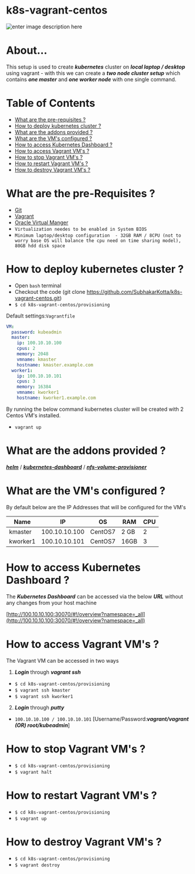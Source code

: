 # k8s-vagrant-centos
![enter image description here](https://lh3.googleusercontent.com/u-UVCZJHQiRnsgebzsHX6igGyEBSrwCCqwM9wSgchqnygIIJRtwkYFMaVmWVJdQ4kHKDWMLnQ0QkiQ)

# About...

This setup is used to create ***kubernetes*** cluster on  ***local laptop / desktop*** using vagrant - with this we can create a ***two node cluster setup*** which contains ***one master*** and ***one worker node*** with one single command.


# Table of Contents

* [What are the pre-requisites ?](#pre-requisites)
* [How to deploy kubernetes cluster ?](#deploy)
* [What are the addons provided ?](#addons)
* [What are the VM's configured ?](#configuration)
* [How to access Kubernetes Dashboard ?](#dashboard)
* [How to access Vagrant VM's ?](#access)
* [How to stop Vagrant VM's ?](#stop)
* [How to restart Vagrant VM's ?](#restart)
* [How to destroy Vagrant VM's ?](#destroy)


<a id="pre-requisites"></a>
# What are the pre-Requisites ?
* [Git](https://git-scm.com/downloads "Git")
* [Vagrant](https://www.vagrantup.com/downloads.html "Vagrant")
* [Oracle Virtual Manger](https://www.oracle.com/technetwork/server-storage/virtualbox/downloads/index.html "Oracle Virtual Manger")
* `Virtualization needes to be enabled in System BIOS`
* `Minimum laptop/desktop configuration  - 32GB RAM / 8CPU (not to worry base OS will balance the cpu need on time sharing model), 80GB hdd disk space`




<a id="deploy"></a>
# How to deploy kubernetes cluster ?
* Open `bash` terminal 
* Checkout the code  (git clone https://github.com/SubhakarKotta/k8s-vagrant-centos.git) 
* `$ cd k8s-vagrant-centos/provisioning` 

Default settings:`Vagrantfile`
```yaml
VM:
  password: kubeadmin
  master:
    ip: 100.10.10.100
    cpus: 2
    memory: 2048
    vmname: kmaster
    hostname: kmaster.example.com
  worker1:
    ip: 100.10.10.101
    cpus: 3
    memory: 16384
    vmname: kworker1
    hostname: kworker1.example.com
```
    
    
By running the below command kubernetes cluster will be created with 2 Centos VM's installed.
	
* `vagrant up`



<a id="addons"></a>
# What are the addons provided ?
[***helm***](https://helm.sh/docs/install/) /  [***kubernetes-dashboard***](https://github.com/helm/charts/tree/master/stable/kubernetes-dashboard) / [***nfs-volume-provisioner***](https://github.com/helm/charts/tree/master/stable/nfs-client-provisioner)

<a id="configuration"></a>
# What are the VM's configured ?
By default below are the IP Addresses that will be configured for the VM's

Name|IP|OS|RAM|CPU|
|----|----|----|----|----|
kmaster  |100.10.10.100|CentOS7|2 GB|2|
kworker1 |100.10.10.101|CentOS7|16GB|3|


<a id="dashboard"></a>
# How to access Kubernetes Dashboard ?
The ***Kubernetes Dashboard*** can be accessed via the below ***URL*** without any changes from your host machine

[http://100.10.10.100:30070/#!/overview?namespace=_all](http://100.10.10.100:30070/#!/overview?namespace=_all)


<a id="access"></a>
# How to access Vagrant VM's ?

The Vagrant VM can be accessed in two ways

1) ***Login*** through ***vagrant ssh***
* `$ cd k8s-vagrant-centos/provisioning`
* `$ vagrant ssh kmaster`
* `$ vagrant ssh kworker1`

2) ***Login*** through ***putty***
* `100.10.10.100 / 100.10.10.101` [Username/Password:***vagrant/vagrant (OR) root/kubeadmin***]


<a id="stop"></a>
# How to stop Vagrant VM's ?
* `$ cd k8s-vagrant-centos/provisioning`
* `$ vagrant halt`

<a id="restart"></a>
# How to restart Vagrant VM's ?
* `$ cd k8s-vagrant-centos/provisioning`
* `$ vagrant up`

<a id="destroy"></a>
# How to destroy Vagrant VM's ?
* `$ cd k8s-vagrant-centos/provisioning`
* `$ vagrant destroy`
